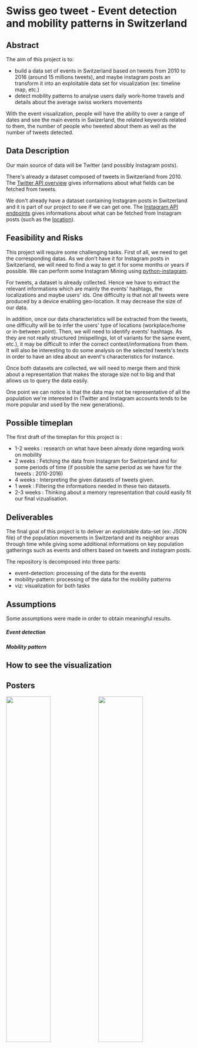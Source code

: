# Swiss geo tweet - Event detection and mobility patterns in Switzerland

## Abstract

The aim of this project is to:
- build a data set of events in Switzerland based on tweets from 2010 to 2016 (around 15 millions tweets), and maybe instagram posts an transform it into an exploitable data set for visualization (ex: timeline map, etc.)
- detect mobility patterns to analyse users daily work-home travels and details about the average swiss workers movements

With the event visualization, people will have the ability to over a range of dates and see the main events in Swizerland, the related keywords related to them, the number of people who tweeted about them as well as the number of tweets detected.

## Data Description

Our main source of data will be Twitter (and possibly Instagram posts).

There's already a dataset composed of tweets in Switzerland from 2010. The [Twitter API overview](https://dev.twitter.com/overview/api) gives informations about what fields can be fetched from tweets.

We don't already have a dataset containing Instagram posts in Switzerland and it is part of our project to see if we can get one. The [Instagram API endpoints](https://www.instagram.com/developer/endpoints/) gives informations about what can be fetched from Instagram posts (such as the [location](https://www.instagram.com/developer/endpoints/locations/)).

## Feasibility and Risks

This project will require some challenging tasks. First of all, we need to get the corresponding datas. As we don't have it for Instagram posts in Switzerland, we will need to find a way to get it for some months or years if possible. We can perform some Instagram Mining using [python-instagram]( https://github.com/facebookarchive/python-instagram).

For tweets, a dataset is already collected. Hence we have to extract the relevant informations which are mainly the events' hashtags, the localizations and maybe users' ids. One difficulty is that not all tweets were produced by a device enabling geo-location. It may decrease the size of our data.

In addition, once our data characteristics will be extracted from the tweets, one difficulty will be to infer the users' type of locations (workplace/home or in-between point). Then, we will need to identify events' hashtags. As they are not really structured (mispellings, lot of variants for the same event, etc.), it may be difficult to infer the correct context/informations from them. It will also be interesting to do some analysis on the selected tweets's texts in order to have an idea about an event's characteristics for instance.

Once both datasets are collected, we will need to merge them and think about a representation that makes the storage size not to big and that allows us to query the data easily.

One point we can notice is that the data may not be representative of all the population we're interested in (Twitter and Instagram accounts tends to be more popular and used by the new generations). 

## Possible timeplan

The first draft of the timeplan for this project is : 
- 1-2 weeks : research on what have been already done regarding work on mobility 
- 2 weeks : Fetching the data from Instagram for Switzerland and for some periods of time (if possible the same period as we have for the tweets : 2010-2016)
- 4 weeks : Interpreting the given datasets of tweets given.
- 1 week : Filtering the informations needed in these two datasets.
- 2-3 weeks : Thinking about a memory representation that could easily fit our final vizualisation.

## Deliverables

The final goal of this project is to deliver an exploitable data-set (ex: JSON file) of the population movements in Switzerland and its neighbor areas through time while giving some additional informations on key population gatherings such as events and others based on tweets and instagram posts.

The repository is decomposed into three parts:
 - event-detection: processing of the data for the events
 - mobility-pattern: processing of the data for the mobility patterns
 - viz: visualization for both tasks

## Assumptions

Some assumptions were made in order to obtain meaningful results.

##### Event detection
##### Mobility pattern

## How to see the visualization

## Posters
<img src="https://cloud.githubusercontent.com/assets/8789206/22499119/27cf9a90-e85d-11e6-9fe9-4f753211306c.jpg" width="49%">
<img src="https://cloud.githubusercontent.com/assets/8789206/22499118/27cef540-e85d-11e6-94ed-3744d3b96fed.jpg" width="49%">
